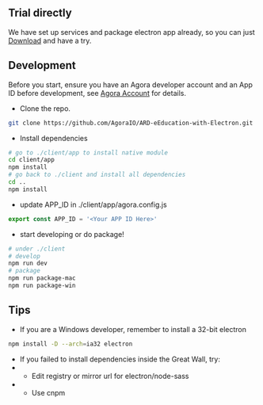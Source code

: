 ## Trial directly
We have set up services and package electron app already, 
so you can just [Download](https://github.com/AgoraIO/ARD-eEducation-with-Electron/releases) and have a try.

## Development
Before you start, ensure you have an Agora developer account and an App ID before development, see [Agora Account](https://dashboard.agora.io/) for details.

- Clone the repo.

```bash
git clone https://github.com/AgoraIO/ARD-eEducation-with-Electron.git
```

- Install dependencies

``` bash
# go to ./client/app to install native module
cd client/app
npm install
# go back to ./client and install all dependencies
cd ..
npm install
```

- update APP_ID in ./client/app/agora.config.js

``` javascript
export const APP_ID = '<Your APP ID Here>'
```

- start developing or do package!

``` bash
# under ./client
# develop
npm run dev
# package
npm run package-mac
npm run package-win
```

## Tips

- If you are a Windows developer, remember to install a 32-bit electron

``` bash
npm install -D --arch=ia32 electron
```

- If you failed to install dependencies inside the Great Wall, try:  
- - Edit registry or mirror url for electron/node-sass
- - Use cnpm